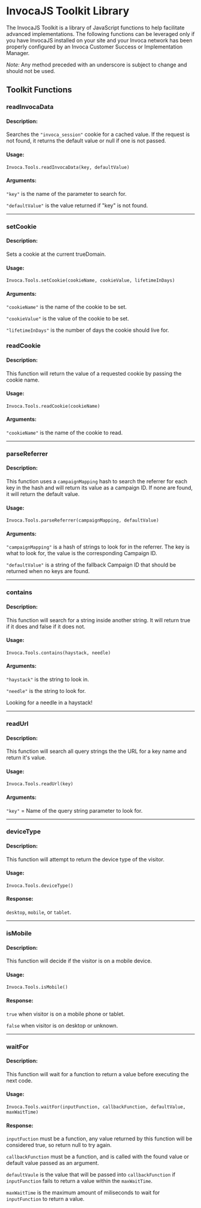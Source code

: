 InvocaJS Toolkit Library
========================

The InvocaJS Toolkit is a library of JavaScript functions to help
facilitate advanced implementations. The following functions can be
leveraged only if you have InvocaJS installed on your site and your
Invoca network has been properly configured by an Invoca Customer
Success or Implementation Manager.

*Note:* Any method preceded with an underscore is subject to change and
should not be used.

Toolkit Functions
-----------------

### readInvocaData

#### Description:

Searches the `"invoca_session"` cookie for a cached value. If the
request is not found, it returns the default value or null if one is not
passed.

#### Usage:

`Invoca.Tools.readInvocaData(key, defaultValue)`

#### Arguments:

`"key"` is the name of the parameter to search for.

`"defaultValue"` is the value returned if "key" is not found.

------------------------------------------------------------------------

### setCookie

#### Description:

Sets a cookie at the current trueDomain.

#### Usage:

`Invoca.Tools.setCookie(cookieName, cookieValue, lifetimeInDays)`

#### Arguments:

`"cookieName"` is the name of the cookie to be set.

`"cookieValue"` is the value of the cookie to be set.

`"lifetimeInDays"` is the number of days the cookie should live for.

### readCookie

#### Description:

This function will return the value of a requested cookie by passing the
cookie name.

#### Usage:

`Invoca.Tools.readCookie(cookieName)`

#### Arguments:

`"cookieName"` is the name of the cookie to read.

------------------------------------------------------------------------

### parseReferrer

#### Description:

This function uses a `campaignMapping` hash to search the referrer for
each key in the hash and will return its value as a campaign ID. If none
are found, it will return the default value.

#### Usage:

`Invoca.Tools.parseReferrer(campaignMapping, defaultValue)`

#### Arguments:

`"campaignMapping"` is a hash of strings to look for in the referrer.
The key is what to look for, the value is the corresponding Campaign ID.

`"defaultValue"` is a string of the fallback Campaign ID that should be
returned when no keys are found.

------------------------------------------------------------------------

### contains

#### Description:

This function will search for a string inside another string. It will
return true if it does and false if it does not.

#### Usage:

`Invoca.Tools.contains(haystack, needle)`

#### Arguments:

`"haystack"` is the string to look in.

`"needle"` is the string to look for.

Looking for a needle in a haystack!

------------------------------------------------------------------------

### readUrl

#### Description:

This function will search all query strings the the URL for a key name
and return it's value.

#### Usage:

`Invoca.Tools.readUrl(key)`

#### Arguments:

`"key"` = Name of the query string parameter to look for.

------------------------------------------------------------------------

### deviceType

#### Description:

This function will attempt to return the device type of the visitor.

#### Usage:

`Invoca.Tools.deviceType()`

#### Response:

`desktop`, `mobile`, or `tablet`.

------------------------------------------------------------------------

### isMobile

#### Description:

This function will decide if the visitor is on a mobile device.

#### Usage:

`Invoca.Tools.isMobile()`

#### Response:

`true` when visitor is on a mobile phone or tablet.

`false` when visitor is on desktop or unknown.

------------------------------------------------------------------------

### waitFor

#### Description:

This function will wait for a function to return a value before
executing the next code.

#### Usage:

`Invoca.Tools.waitFor(inputFunction, callbackFunction, defaultValue, maxWaitTime)`

#### Response:

`inputFuction` must be a function, any value returned by this function
will be considered true, so return null to try again.

`callbackFunction` must be a function, and is called with the found
value or default value passed as an argument.

`defaultVaule` is the value that will be passed into `callbackFunction`
if `inputFunction` fails to return a value within the `maxWaitTime`.

`maxWaitTime` is the maximum amount of miliseconds to wait for
`inputFunction` to return a value.
